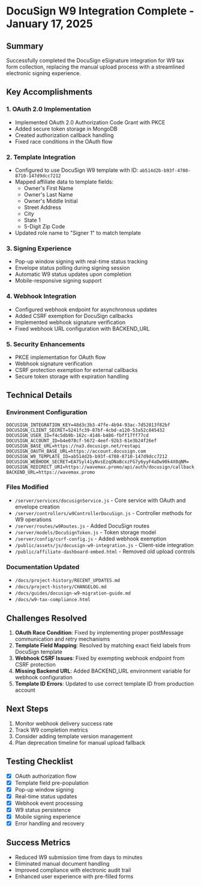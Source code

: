 # DocuSign W9 Integration Complete - January 17, 2025

## Summary
Successfully completed the DocuSign eSignature integration for W9 tax form collection, replacing the manual upload process with a streamlined electronic signing experience.

## Key Accomplishments

### 1. OAuth 2.0 Implementation
- Implemented OAuth 2.0 Authorization Code Grant with PKCE
- Added secure token storage in MongoDB
- Created authorization callback handling
- Fixed race conditions in the OAuth flow

### 2. Template Integration
- Configured to use DocuSign W9 template with ID: `ab514d2b-b93f-4708-8710-147d9dcc7212`
- Mapped affiliate data to template fields:
  - Owner's First Name
  - Owner's Last Name
  - Owner's Middle Initial
  - Street Address
  - City
  - State 1
  - 5-Digit Zip Code
- Updated role name to "Signer 1" to match template

### 3. Signing Experience
- Pop-up window signing with real-time status tracking
- Envelope status polling during signing session
- Automatic W9 status updates upon completion
- Mobile-responsive signing support

### 4. Webhook Integration
- Configured webhook endpoint for asynchronous updates
- Added CSRF exemption for DocuSign callbacks
- Implemented webhook signature verification
- Fixed webhook URL configuration with BACKEND_URL

### 5. Security Enhancements
- PKCE implementation for OAuth flow
- Webhook signature verification
- CSRF protection exemption for external callbacks
- Secure token storage with expiration handling

## Technical Details

### Environment Configuration
```env
DOCUSIGN_INTEGRATION_KEY=48d3c3b3-47fe-4b94-93ac-7d52813f82bf
DOCUSIGN_CLIENT_SECRET=5241fc39-87bf-4cbd-a120-53a52c845432
DOCUSIGN_USER_ID=f4c5db9b-162c-4146-b486-fbff17ff77cd
DOCUSIGN_ACCOUNT_ID=b4e078cf-5672-4eef-92b3-61e3b24f26ef
DOCUSIGN_BASE_URL=https://na3.docusign.net/restapi
DOCUSIGN_OAUTH_BASE_URL=https://account.docusign.com
DOCUSIGN_W9_TEMPLATE_ID=ab514d2b-b93f-4708-8710-147d9dcc7212
DOCUSIGN_WEBHOOK_SECRET=EA7Syl41yNvsEzqONaBcxzFG7y6yyF4aDw90k4X0qNM=
DOCUSIGN_REDIRECT_URI=https://wavemax.promo/api/auth/docusign/callback
BACKEND_URL=https://wavemax.promo
```

### Files Modified
- `/server/services/docusignService.js` - Core service with OAuth and envelope creation
- `/server/controllers/w9ControllerDocuSign.js` - Controller methods for W9 operations
- `/server/routes/w9Routes.js` - Added DocuSign routes
- `/server/models/DocuSignToken.js` - Token storage model
- `/server/config/csrf-config.js` - Added webhook exemption
- `/public/assets/js/docusign-w9-integration.js` - Client-side integration
- `/public/affiliate-dashboard-embed.html` - Removed old upload controls

### Documentation Updated
- `/docs/project-history/RECENT_UPDATES.md`
- `/docs/project-history/CHANGELOG.md`
- `/docs/guides/docusign-w9-migration-guide.md`
- `/docs/w9-tax-compliance.html`

## Challenges Resolved

1. **OAuth Race Condition**: Fixed by implementing proper postMessage communication and retry mechanisms
2. **Template Field Mapping**: Resolved by matching exact field labels from DocuSign template
3. **Webhook CSRF Issues**: Fixed by exempting webhook endpoint from CSRF protection
4. **Missing Backend URL**: Added BACKEND_URL environment variable for webhook configuration
5. **Template ID Errors**: Updated to use correct template ID from production account

## Next Steps

1. Monitor webhook delivery success rate
2. Track W9 completion metrics
3. Consider adding template version management
4. Plan deprecation timeline for manual upload fallback

## Testing Checklist
- [x] OAuth authorization flow
- [x] Template field pre-population
- [x] Pop-up window signing
- [x] Real-time status updates
- [x] Webhook event processing
- [x] W9 status persistence
- [x] Mobile signing experience
- [x] Error handling and recovery

## Success Metrics
- Reduced W9 submission time from days to minutes
- Eliminated manual document handling
- Improved compliance with electronic audit trail
- Enhanced user experience with pre-filled forms